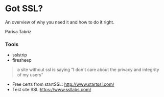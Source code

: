 # Got SSL?
An overview of why you need it and how to do it right.

Parisa Tabriz

### Tools
* sslstrip
* firesheep

> a site without ssl is saying "I don't care about the privacy and integrity of my users" 

* Free certs from startSSL: http://www.startssl.com/
* Test site SSL https://www.ssllabs.com/
